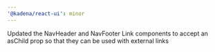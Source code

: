 ```yaml
---
'@kadena/react-ui': minor
---
```


Updated the NavHeader and NavFooter Link components to accept an asChild prop so
that they can be used with external links
